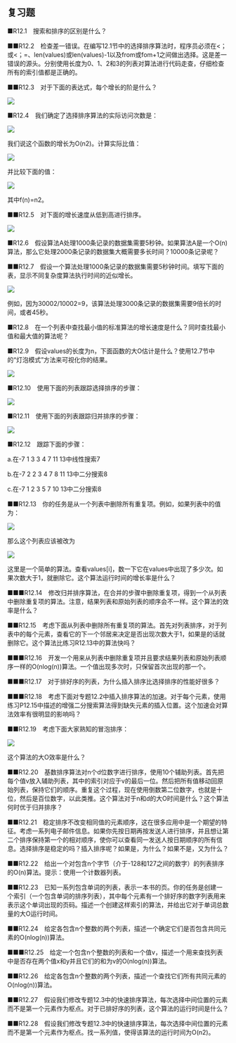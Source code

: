    

## 复习题

■R12.1　搜索和排序的区别是什么？

■■R12.2　检查差一错误。在编写12.1节中的选择排序算法时，程序员必须在<；或<；=、len(values)或len(values)-1以及from或fom+1之间做出选择。这是差一错误的源头。分别使用长度为0、1、2和3的列表对算法进行代码走查，仔细检查所有的索引值都是正确的。

■■R12.3　对于下面的表达式，每个增长的阶是什么？

![](0-Assets/Epubook/程序员编程语言经典合集（计算机科学丛书5册套装），javapython编程语言含经典教材龙书《编译原理》%20(Bruce%20Eckel%20%20Alfred%20V.%20Aho%20%20Monica%20S.%20Lam%20etc.)%20(Z-Library)/images/image07848.jpeg)

■R12.4　我们确定了选择排序算法的实际访问次数是：

![](0-Assets/Epubook/程序员编程语言经典合集（计算机科学丛书5册套装），javapython编程语言含经典教材龙书《编译原理》%20(Bruce%20Eckel%20%20Alfred%20V.%20Aho%20%20Monica%20S.%20Lam%20etc.)%20(Z-Library)/images/image07849.jpeg)

我们说这个函数的增长为O(n2)。计算实际比值：

![](0-Assets/Epubook/程序员编程语言经典合集（计算机科学丛书5册套装），javapython编程语言含经典教材龙书《编译原理》%20(Bruce%20Eckel%20%20Alfred%20V.%20Aho%20%20Monica%20S.%20Lam%20etc.)%20(Z-Library)/images/image07850.jpeg)

并比较下面的值：

![](0-Assets/Epubook/程序员编程语言经典合集（计算机科学丛书5册套装），javapython编程语言含经典教材龙书《编译原理》%20(Bruce%20Eckel%20%20Alfred%20V.%20Aho%20%20Monica%20S.%20Lam%20etc.)%20(Z-Library)/images/image07851.jpeg)

其中f(n)=n2。

■■R12.5　对下面的增长速度从低到高进行排序。

![](0-Assets/Epubook/程序员编程语言经典合集（计算机科学丛书5册套装），javapython编程语言含经典教材龙书《编译原理》%20(Bruce%20Eckel%20%20Alfred%20V.%20Aho%20%20Monica%20S.%20Lam%20etc.)%20(Z-Library)/images/image07852.jpeg)

■R12.6　假设算法A处理1000条记录的数据集需要5秒钟。如果算法A是一个O(n)算法，那么它处理2000条记录的数据集大概需要多长时间？10000条记录呢？

■■R12.7　假设一个算法处理1000条记录的数据集需要5秒钟时间。填写下面的表，显示不同复杂度算法执行时间的近似增长。

![](0-Assets/Epubook/程序员编程语言经典合集（计算机科学丛书5册套装），javapython编程语言含经典教材龙书《编译原理》%20(Bruce%20Eckel%20%20Alfred%20V.%20Aho%20%20Monica%20S.%20Lam%20etc.)%20(Z-Library)/images/image07853.jpeg)

例如，因为30002/10002=9，该算法处理3000条记录的数据集需要9倍长的时间，或者45秒。

■R12.8　在一个列表中查找最小值的标准算法的增长速度是什么？同时查找最小值和最大值的算法呢？

■R12.9　假设values的长度为n，下面函数的大O估计是什么？使用12.7节中的“灯泡模式”方法来可视化你的结果。

![](../Images/image07854.gif)

■R12.10　使用下面的列表跟踪选择排序的步骤：

![](0-Assets/Epubook/程序员编程语言经典合集（计算机科学丛书5册套装），javapython编程语言含经典教材龙书《编译原理》%20(Bruce%20Eckel%20%20Alfred%20V.%20Aho%20%20Monica%20S.%20Lam%20etc.)%20(Z-Library)/images/image07855.jpeg)

■R12.11　使用下面的列表跟踪归并排序的步骤：

![](0-Assets/Epubook/程序员编程语言经典合集（计算机科学丛书5册套装），javapython编程语言含经典教材龙书《编译原理》%20(Bruce%20Eckel%20%20Alfred%20V.%20Aho%20%20Monica%20S.%20Lam%20etc.)%20(Z-Library)/images/image07856.jpeg)

■R12.12　跟踪下面的步骤：

a.在-7 1 3 3 4 7 11 13中线性搜索7

b.在-7 2 2 3 4 7 8 11 13中二分搜索8

c.在-7 1 2 3 5 7 10 13中二分搜索8

■■R12.13　你的任务是从一个列表中删除所有重复项。例如，如果列表中的值为：

![](../Images/image07857.gif)

那么这个列表应该被改为

![](../Images/image07858.gif)

这里是一个简单的算法。查看values[i]，数一下它在values中出现了多少次。如果次数大于1，就删除它。这个算法运行时间的增长率是什么？

■■■R12.14　修改归并排序算法，在合并的步骤中删除重复项，得到一个从列表中删除重复项的算法。注意，结果列表和原始列表的顺序会不一样。这个算法的效率是什么？

■■R12.15　考虑下面从列表中删除所有重复项的算法。首先对列表排序，对于列表中的每个元素，查看它的下一个邻居来决定是否出现次数大于1，如果是的话就删除它。这个算法比练习R12.13中的算法快吗？

■■■R12.16　开发一个用来从列表中删除重复项并且要求结果列表和原始列表顺序一样的O(nlog(n))算法。一个值出现多次时，只保留首次出现的那一个。

■■■R12.17　对于排好序的列表，为什么插入排序比选择排序的性能好很多？

■■■R12.18　考虑下面对专题12.2中插入排序算法的加速。对于每个元素，使用练习P12.15中描述的增强二分搜索算法得到缺失元素的插入位置。这个加速会对算法效率有很明显的影响吗？

■■R12.19　考虑下面大家熟知的冒泡排序：

![](../Images/image07859.gif)

这个算法的大O效率是什么？

■■R12.20　基数排序算法对n个d位数字进行排序，使用10个辅助列表。首先把每个值v放入辅助列表，其中的索引对应于v的最后一位。然后把所有值移动回原始列表，保持它们的顺序。重复这个过程，现在使用倒数第二位数字，也就是十位，然后是百位数字，以此类推。这个算法对于n和d的大O时间是什么？这个算法何时优于归并排序？

■■R12.21　稳定排序不改变相同值的元素顺序，这在很多应用中是一个期望的特征。考虑一系列电子邮件信息。如果你先按日期再按发送人进行排序，并且想让第二个排序保持第一个的相对顺序，使你可以查看同一发送人按日期顺序的所有信息。选择排序是稳定的吗？插入排序呢？如果是，为什么？如果不是，又为什么？

■■R12.22　给出一个对包含n个字节（介于-128和127之间的数字）的列表排序的O(n)算法。提示：使用一个计数器列表。

■■R12.23　已知一系列包含单词的列表，表示一本书的页。你的任务是创建一个索引（一个包含单词的排序列表），其中每个元素有一个排好序的数字列表用来表示这个单词出现的页码。描述一个创建这样索引的算法，并给出它对于单词总数量的大O运行时间。

■■R12.24　给定各包含n个整数的两个列表，描述一个确定它们是否包含共同元素的O(nlog(n))算法。

■■■R12.25　给定一个包含n个整数的列表和一个值v，描述一个用来查找列表中是否存在两个值x和y并且它们的和为v的O(nlog(n))算法。

■■R12.26　给定各包含n个整数的两个列表，描述一个查找它们所有共同元素的O(nlog(n))算法。

■■R12.27　假设我们修改专题12.3中的快速排序算法，每次选择中间位置的元素而不是第一个元素作为枢点。对于已排好序的列表，这个算法的运行时间是什么？

■■R12.28　假设我们修改专题12.3中的快速排序算法，每次选择中间位置的元素而不是第一个元素作为枢点。找一系列值，使得该算法的运行时间为O(n2)。